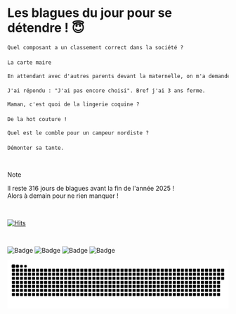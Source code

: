 
<h1>Les blagues du jour pour se détendre ! 😇</h1>

```diff
Quel composant a un classement correct dans la société ?

La carte maire
```

```diff
En attendant avec d'autres parents devant la maternelle, on m'a demandé "C'est lequel le votre ?"

J'ai répondu : "J'ai pas encore choisi". Bref j'ai 3 ans ferme.
```

```diff
Maman, c'est quoi de la lingerie coquine ?

De la hot couture !
```

```diff
Quel est le comble pour un campeur nordiste ?

Démonter sa tante.
```

<br/>

> [!NOTE]
> Il reste 316 jours de blagues avant la fin de l'année 2025 ! <br/>
> Alors à demain pour ne rien manquer !

<br/>


[![Hits](https://hits.seeyoufarm.com/api/count/incr/badge.svg?url=https%3A%2F%2Fgithub.com%2FClems02%2Fhit-counter&count_bg=%23003E80&title_bg=%235C9FE1&icon=powershell.svg&icon_color=%23FFFFFF&title=Visite&edge_flat=false)](https://hits.seeyoufarm.com)


<br/>


![Badge](https://img.shields.io/badge/Last%20updated%20on-white?style=for-the-badge&logo=clockify)   ![Badge](https://img.shields.io/badge/19/02-white?style=for-the-badge) ![Badge](https://img.shields.io/badge/at-white?style=for-the-badge) ![Badge](https://img.shields.io/badge/02:59-white?style=for-the-badge)


<p align="center">
 <img width="1000" src="assets/github-snake.svg" alt="snake"/>
</p>
